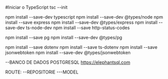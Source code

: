 #Iniciar o TypeScript
tsc --init

npm install --save-dev typescript
npm install --save-dev @types/node 
npm install --save express
npm install --save-dev @types/express
npm install --save-dev ts-node-dev
npm install --save http-status-codes

npm install --save pg
npm install --save-dev @types/pg

npm install --save dotenv
npm install --save ts-dotenv
npm install --save jsonwebtoken
npm install --save-dev @types/jsonwebtoken 

--BANCO DE DADOS POSTGRESQL
https://elephantsql.com

ROUTE:
--REPOSITORIE
---MODEL


